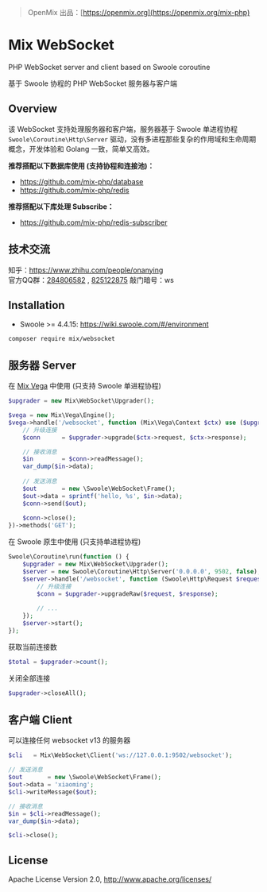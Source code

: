 > OpenMix 出品：[https://openmix.org](https://openmix.org/mix-php)

# Mix WebSocket

PHP WebSocket server and client based on Swoole coroutine

基于 Swoole 协程的 PHP WebSocket 服务器与客户端

## Overview

该 WebSocket 支持处理服务器和客户端，服务器基于 Swoole 单进程协程 `Swoole\Coroutine\Http\Server` 驱动，没有多进程那些复杂的作用域和生命周期概念，开发体验和 Golang 一致，简单又高效。

**推荐搭配以下数据库使用 (支持协程和连接池)：**

- https://github.com/mix-php/database
- https://github.com/mix-php/redis

**推荐搭配以下库处理 Subscribe：**

- https://github.com/mix-php/redis-subscriber

## 技术交流

知乎：https://www.zhihu.com/people/onanying    
官方QQ群：[284806582](https://shang.qq.com/wpa/qunwpa?idkey=b3a8618d3977cda4fed2363a666b081a31d89e3d31ab164497f53b72cf49968a)
, [825122875](http://shang.qq.com/wpa/qunwpa?idkey=d2908b0c7095fc7ec63a2391fa4b39a8c5cb16952f6cfc3f2ce4c9726edeaf20)
敲门暗号：ws

## Installation

- Swoole >= 4.4.15: https://wiki.swoole.com/#/environment

```
composer require mix/websocket
```

## 服务器 Server

在 [Mix Vega](https://github.com/mix-php/vega) 中使用 (只支持 Swoole 单进程协程)

```php
$upgrader = new Mix\WebSocket\Upgrader();

$vega = new Mix\Vega\Engine();
$vega->handle('/websocket', function (Mix\Vega\Context $ctx) use ($upgrader) {
    // 升级连接
    $conn      = $upgrader->upgrade($ctx->request, $ctx->response);

    // 接收消息
    $in        = $conn->readMessage();
    var_dump($in->data);
    
    // 发送消息
    $out       = new \Swoole\WebSocket\Frame();
    $out->data = sprintf('hello, %s', $in->data);
    $conn->send($out);
    
    $conn->close();
})->methods('GET');
```

在 Swoole 原生中使用 (只支持单进程协程)

```php
Swoole\Coroutine\run(function () {
    $upgrader = new Mix\WebSocket\Upgrader();
    $server = new Swoole\Coroutine\Http\Server('0.0.0.0', 9502, false);
    $server->handle('/websocket', function (Swoole\Http\Request $request, Swoole\Http\Response $response) use ($upgrader) {
        // 升级连接
        $conn = $upgrader->upgradeRaw($request, $response);
        
        // ...
    });
    $server->start();
});
```

获取当前连接数

```php
$total = $upgrader->count();
```

关闭全部连接

```php
$upgrader->closeAll();
```

## 客户端 Client

可以连接任何 websocket v13 的服务器

```php
$cli   = Mix\WebSocket\Client('ws://127.0.0.1:9502/websocket');

// 发送消息
$out       = new \Swoole\WebSocket\Frame();
$out->data = 'xiaoming';
$cli->writeMessage($out);

// 接收消息
$in = $cli->readMessage();
var_dump($in->data);

$cli->close();
```

## License

Apache License Version 2.0, http://www.apache.org/licenses/
